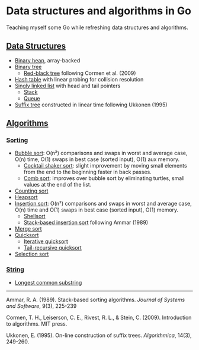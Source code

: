 # Data structures and algorithms in Go

Teaching myself some Go while refreshing data structures and algorithms.

## [Data Structures](ds/)

* [Binary heap](ds/binary_heap.go), array-backed
* [Binary tree](ds/binary_tree.go)
  * [Red-black tree](ds/rbtree/red_black_tree.go) following Cormen et al. (2009)
* [Hash table](ds/hash_table.go) with linear probing for collision resolution
* [Singly linked list](ds/singly_linked_list.go) with head and tail pointers
  * [Stack](ds/stack.go)
  * [Queue](ds/queue.go)
* [Suffix tree](ds/suffix_tree.go) constructed in linear time following Ukkonen (1995)

## [Algorithms](algs/)

### [Sorting](algs/sorting/)

* [Bubble sort](algs/sorting/bubble_sort.go): O(n²) comparisons and swaps in worst and average case, O(n) time, O(1) swaps in best case (sorted input), O(1) aux memory.
  * [Cocktail shaker sort](algs/sorting/bubble_sort.go): slight improvement by moving small elements from the end to the beginning faster in back passes.
  * [Comb sort](algs/sorting/bubble_sort.go): improves over bubble sort by eliminating turtles, small values at the end of the list.
* [Counting sort](algs/sorting/counting_sort.go)
* [Heapsort](ds/binary_heap.go)
* [Insertion sort](algs/sorting/insertion_sort.go): O(n²) comparisons and swaps in worst and average case, O(n) time and O(1) swaps in best case (sorted input), O(1) memory. 
  * [Shellsort](algs/sorting/insertion_sort.go)
  * [Stack-based insertion sort](algs/sorting/insertion_sort.go) following Ammar (1989)
* [Merge sort](algs/sorting/merge_sort.go)
* [Quicksort](algs/sorting/quicksort.go)
  * [Iterative quicksort](algs/sorting/quicksort.go)
  * [Tail-recursive quicksort](algs/sorting/quicksort.go)
* [Selection sort](algs/sorting/selection_sort.go)


### [String](algs/string/)

* [Longest common substring](algs/string/lcs.go)

---

Ammar, R. A. (1989). Stack-based sorting algorithms. *Journal of Systems and Software*, 9(3), 225-239

Cormen, T. H., Leiserson, C. E., Rivest, R. L., & Stein, C. (2009). Introduction to algorithms. MIT press.

Ukkonen, E. (1995). On-line construction of suffix trees. *Algorithmica*, 14(3), 249-260.